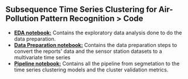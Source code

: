 ## Subsequence Time Series Clustering for Air-Pollution Pattern Recognition > Code

* [**EDA notebook:**](EDA.ipynb) Contains the exploratory data analysis done to do the data preparation.
* [**Data Preparation notebook:**](data-preparation.ipynb) Contains the data preparation steps to convert the reports' data and the sensor station datasets to a multivariate time series
* [**Pipeline notebook:**](pipeline.ipynb) Contains all the pipeline from segmetation to the time series clustering models and the cluster validation metrics. 
